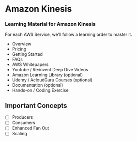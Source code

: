 # Amazon Kinesis
### Learning Material for Amazon Kinesis


For each AWS Service, we'll follow a learning order to master it.

- Overview
- Pricing
- Getting Started
- FAQs
- AWS Whitepapers
- Youtube / Re:invent Deep Dive Videos
- Amazon Learning Library (optional)
- Udemy / AcloudGuru Courses (optional)
- Documentation (optional)
- Hands-on / Coding Exercise


## Important Concepts
- [ ] Producers
- [ ] Consumers
- [ ] Enhanced Fan Out
- [ ] Scaling

